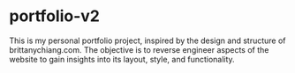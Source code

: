 # portfolio-v2

This is my personal portfolio project, inspired by the design and structure of brittanychiang.com. The objective is to reverse engineer aspects of the website to gain insights into its layout, style, and functionality.

